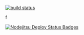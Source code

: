 [![build status](https://secure.travis-ci.org/dscape/hello-world-flatiron-api.png)](http://travis-ci.org/dscape/hello-world-flatiron-api)


f

[![Nodejitsu Deploy Status Badges](https://webhooks.nodejitsu.com/fotomut/hello-world-flatiron-api.png)](https://webops.nodejitsu.com#fotomut/fotomut-hello-world-flatiron-api) 